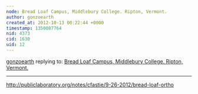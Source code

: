 ```yaml
---
node: Bread Loaf Campus, Middlebury College. Ripton, Vermont.
author: gonzoearth
created_at: 2012-10-13 00:22:44 +0000
timestamp: 1350087764
nid: 4373
cid: 1630
uid: 12
---
```




[gonzoearth](../profile/gonzoearth) replying to: [Bread Loaf Campus, Middlebury College. Ripton, Vermont.](../map/bread-loaf-campus-middlebury-college-ripton-vermont/2012-09-22)

----
http://publiclaboratory.org/notes/cfastie/9-26-2012/bread-loaf-ortho